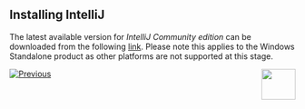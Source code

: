 ## Installing IntelliJ

The latest available version for *IntelliJ Community edition* can be downloaded from the following [link](https://www.jetbrains.com/help/idea/installation-guide.html#standalone).
Please note this applies to the Windows Standalone product as other platforms are not supported at this stage.




[![Previous](/articles/images/Previous.png)](/articles/04_fabric_studio/04a_IntelliJ/01_intelliJ_overview.md)[<img align="right" width="60" height="54" src="/articles/images/Next.png">](/articles/04_fabric_studio/04a_IntelliJ/03_intelliJ_from_fabric_studio.md)
